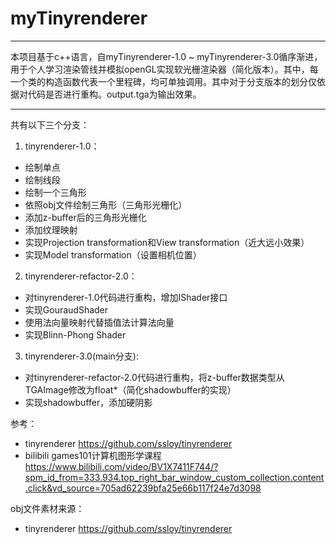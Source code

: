 # myTinyrenderer
***
本项目基于c++语言，自myTinyrenderer-1.0 ~ myTinyrenderer-3.0循序渐进，用于个人学习渲染管线并模拟openGL实现软光栅渲染器（简化版本）。其中，每一个类的构造函数代表一个里程碑，均可单独调用。其中对于分支版本的划分仅依据对代码是否进行重构。output.tga为输出效果。
***
共有以下三个分支：
1. tinyrenderer-1.0：
 - 绘制单点
 - 绘制线段
 - 绘制一个三角形
 - 依照obj文件绘制三角形（三角形光栅化）
 - 添加z-buffer后的三角形光栅化
 - 添加纹理映射
 - 实现Projection transformation和View transformation（近大远小效果）
 - 实现Model transformation（设置相机位置）

2. tinyrenderer-refactor-2.0：
 - 对tinyrenderer-1.0代码进行重构，增加IShader接口
 - 实现GouraudShader
 - 使用法向量映射代替插值法计算法向量
 - 实现Blinn-Phong Shader

3. tinyrenderer-3.0(main分支):
 - 对tinyrenderer-refactor-2.0代码进行重构，将z-buffer数据类型从TGAImage修改为float*（简化shadowbuffer的实现）
 - 实现shadowbuffer，添加硬阴影

参考：
- tinyrenderer https://github.com/ssloy/tinyrenderer
- bilibili games101计算机图形学课程 https://www.bilibili.com/video/BV1X7411F744/?spm_id_from=333.934.top_right_bar_window_custom_collection.content.click&vd_source=705ad62239bfa25e66b117f24e7d3098

obj文件素材来源：
- tinyrenderer https://github.com/ssloy/tinyrenderer
